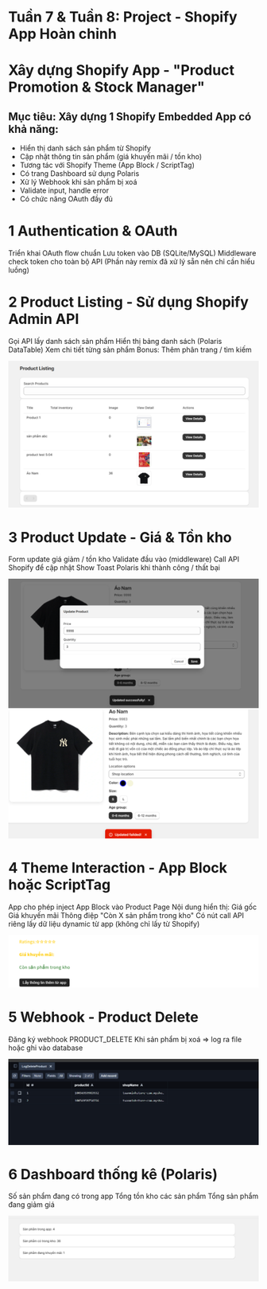 # Tuần 7 & Tuần 8: Project - Shopify App Hoàn chỉnh
# Xây dựng Shopify App - "Product Promotion & Stock Manager"

## Mục tiêu: Xây dựng 1 Shopify Embedded App có khả năng:
- Hiển thị danh sách sản phẩm từ Shopify
- Cập nhật thông tin sản phẩm (giá khuyến mãi / tồn kho)
- Tương tác với Shopify Theme (App Block / ScriptTag)
- Có trang Dashboard sử dụng Polaris
- Xử lý Webhook khi sản phẩm bị xoá
- Validate input, handle error
- Có chức năng OAuth đầy đủ

# 1 Authentication & OAuth

Triển khai OAuth flow chuẩn
Lưu token vào DB (SQLite/MySQL)
Middleware check token cho toàn bộ API
(Phần này remix đã xử lý sẵn nên chỉ cần hiểu luồng)

# 2 Product Listing - Sử dụng Shopify Admin API

Gọi API lấy danh sách sản phẩm
Hiển thị bảng danh sách (Polaris DataTable)
Xem chi tiết từng sản phẩm
Bonus: Thêm phân trang / tìm kiếm

![alt text](./screens-shot/image.png)

# 3 Product Update - Giá & Tồn kho

Form update giá giảm / tồn kho
Validate đầu vào (middleware)
Call API Shopify để cập nhật
Show Toast Polaris khi thành công / thất bại

![alt text](./screens-shot/image-1.png)
![alt text](./screens-shot/image-5.png)

# 4 Theme Interaction - App Block hoặc ScriptTag

App cho phép inject App Block vào Product Page
Nội dung hiển thị:
Giá gốc
Giá khuyến mãi
Thông điệp "Còn X sản phẩm trong kho"
Có nút call API riêng lấy dữ liệu dynamic từ app (không chỉ lấy từ Shopify)

![alt text](./screens-shot/image-2.png)

# 5 Webhook - Product Delete

Đăng ký webhook PRODUCT_DELETE
Khi sản phẩm bị xoá => log ra file hoặc ghi vào database

![alt text](./screens-shot/image-3.png)

# 6 Dashboard thống kê (Polaris)


Số sản phẩm đang có trong app
Tổng tồn kho các sản phẩm
Tổng sản phẩm đang giảm giá

![alt text](./screens-shot/image-4.png)

